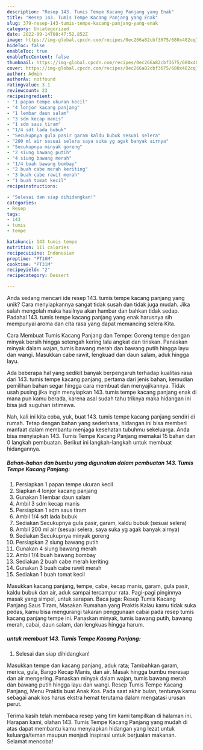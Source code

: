 ```yaml
---
description: "Resep 143. Tumis Tempe Kacang Panjang yang Enak"
title: "Resep 143. Tumis Tempe Kacang Panjang yang Enak"
slug: 379-resep-143-tumis-tempe-kacang-panjang-yang-enak
category: Uncategorized
date: 2022-09-14T08:47:52.852Z
image: https://img-global.cpcdn.com/recipes/0ec266a82cbf3675/680x482cq70/143-tumis-tempe-kacang-panjang-foto-resep-utama.jpg
hideToc: false
enableToc: true
enableTocContent: false
thumbnail: https://img-global.cpcdn.com/recipes/0ec266a82cbf3675/680x482cq70/143-tumis-tempe-kacang-panjang-foto-resep-utama.jpg
cover: https://img-global.cpcdn.com/recipes/0ec266a82cbf3675/680x482cq70/143-tumis-tempe-kacang-panjang-foto-resep-utama.jpg
author: Admin
authorAv: notfound
ratingvalue: 3.1
reviewcount: 23
recipeingredient:
- "1 papan tempe ukuran kecil"
- "4 lonjor kacang panjang"
- "1 lembar daun salam"
- "3 sdm kecap manis"
- "1 sdm saus tiram"
- "1/4 sdt lada bubuk"
- "Secukupnya gula pasir garam kaldu bubuk sesuai selera"
- "200 ml air sesuai selera saya suka yg agak banyak airnya"
- "Secukupnya minyak goreng"
- "2 siung bawang putih"
- "4 siung bawang merah"
- "1/4 buah bawang bombay"
- "2 buah cabe merah keriting"
- "3 buah cabe rawit merah"
- "1 buah tomat kecil"
recipeinstructions:

- "Selesai dan siap dihidangkan!"
categories:
- Resep
tags:
- 143
- tumis
- tempe

katakunci: 143 tumis tempe 
nutrition: 111 calories
recipecuisine: Indonesian
preptime: "PT16M"
cooktime: "PT31M"
recipeyield: "2"
recipecategory: Dessert

---
```





Anda sedang mencari ide resep 143. tumis tempe kacang panjang yang unik? Cara menyiapkannya sangat tidak susah dan tidak juga mudah. Jika salah mengolah maka hasilnya akan hambar dan bahkan tidak sedap. Padahal 143. tumis tempe kacang panjang yang enak harusnya sih mempunyai aroma dan cita rasa yang dapat memancing selera Kita.





Cara Membuat Tumis Kacang Panjang dan Tempe: Goreng tempe dengan minyak bersih hingga setengah kering lalu angkat dan tiriskan. Panaskan minyak dalam wajan, tumis bawang merah dan bawang putih hingga layu dan wangi. Masukkan cabe rawit, lengkuad dan daun salam, aduk hingga layu.

Ada beberapa hal yang sedikit banyak berpengaruh terhadap kualitas rasa dari 143. tumis tempe kacang panjang, pertama dari jenis bahan, kemudian pemilihan bahan segar hingga cara membuat dan menyajikannya. Tidak usah pusing jika ingin menyiapkan 143. tumis tempe kacang panjang enak di mana pun kamu berada, karena asal sudah tahu triknya maka hidangan ini bisa jadi suguhan istimewa.






Nah, kali ini kita coba, yuk, buat 143. tumis tempe kacang panjang sendiri di rumah. Tetap dengan bahan yang sederhana, hidangan ini bisa memberi manfaat dalam membantu menjaga kesehatan tubuhmu sekeluarga. Anda bisa menyiapkan 143. Tumis Tempe Kacang Panjang memakai 15 bahan dan 0 langkah pembuatan. Berikut ini langkah-langkah untuk membuat hidangannya.

<!--inarticleads1-->

##### Bahan-bahan dan bumbu yang digunakan dalam pembuatan 143. Tumis Tempe Kacang Panjang:

1. Persiapkan 1 papan tempe ukuran kecil
1. Siapkan 4 lonjor kacang panjang
1. Gunakan 1 lembar daun salam
1. Ambil 3 sdm kecap manis
1. Persiapkan 1 sdm saus tiram
1. Ambil 1/4 sdt lada bubuk
1. Sediakan Secukupnya gula pasir, garam, kaldu bubuk (sesuai selera)
1. Ambil 200 ml air (sesuai selera, saya suka yg agak banyak airnya)
1. Sediakan Secukupnya minyak goreng
1. Persiapkan 2 siung bawang putih
1. Gunakan 4 siung bawang merah
1. Ambil 1/4 buah bawang bombay
1. Sediakan 2 buah cabe merah keriting
1. Gunakan 3 buah cabe rawit merah
1. Sediakan 1 buah tomat kecil


Masukkan kacang panjang, tempe, cabe, kecap manis, garam, gula pasir, kaldu bubuk dan air, aduk sampai tercampur rata. Pagi-pagi pinginnya masak yang simpel, untuk sarapan. Baca juga: Resep Tumis Kacang Panjang Saus Tiram, Masakan Rumahan yang Praktis Kalau kamu tidak suka pedas, kamu bisa mengurangi takaran penggunaan cabai pada resep tumis kacang panjang tempe ini. Panaskan minyak, tumis bawang putih, bawang merah, cabai, daun salam, dan lengkuas hingga harum. 

<!--inarticleads2-->

#####  untuk membuat 143. Tumis Tempe Kacang Panjang:


1. Selesai dan siap dihidangkan!

Masukkan tempe dan kacang panjang, aduk rata; Tambahkan garam, merica, gula, Bango Kecap Manis, dan air. Masak hingga bumbu meresap dan air mengering. Panaskan minyak dalam wajan, tumis bawang merah dan bawang putih hingga layu dan wangi. Resep Tumis Tempe Kacang Panjang, Menu Praktis buat Anak Kos. Pada saat akhir bulan, tentunya kamu sebagai anak kos harus ekstra hemat terutama dalam mengatasi urusan perut. 

Terima kasih telah membaca resep yang tim kami tampilkan di halaman ini. Harapan kami, olahan 143. Tumis Tempe Kacang Panjang yang mudah di atas dapat membantu kamu menyiapkan hidangan yang lezat untuk keluarga/teman maupun menjadi inspirasi untuk berjualan makanan. Selamat mencoba!
